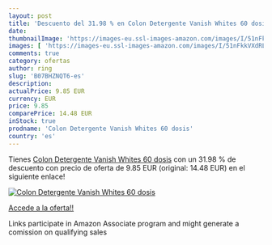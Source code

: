 ```yaml
---
layout: post
title: 'Descuento del 31.98 % en Colon Detergente Vanish Whites 60 dosis'
date: 
thumbnailImage: 'https://images-eu.ssl-images-amazon.com/images/I/51nFkkVXdRL._SL200_.jpg'
images: [ 'https://images-eu.ssl-images-amazon.com/images/I/51nFkkVXdRL._SL200_.jpg' ]
comments: true
category: ofertas
author: ring
slug: 'B07BHZNQT6-es'
description:
actualPrice: 9.85 EUR
currency: EUR
price: 9.85
comparePrice: 14.48 EUR
inStock: true
prodname: 'Colon Detergente Vanish Whites 60 dosis'
country: 'es'
---
```


Tienes [Colon Detergente Vanish Whites 60 dosis](https://www.amazon.es/dp/B07BHZNQT6/?tag=tolees-21) con un 31.98 % de descuento con precio de oferta de 9.85 EUR (original: 14.48 EUR) en el siguiente enlace!

[![Colon Detergente Vanish Whites 60 dosis](https://images-eu.ssl-images-amazon.com/images/I/51nFkkVXdRL._SL200_.jpg)](https://www.amazon.es/dp/B07BHZNQT6/?tag=tolees-21)

[Accede a la oferta!!](https://www.amazon.es/dp/B07BHZNQT6/?tag=tolees-21)

Links participate in Amazon Associate program and might generate a comission on qualifying sales


